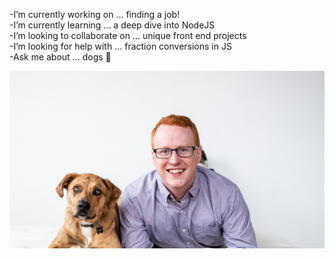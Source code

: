 -I’m currently working on ... finding a job!                                                 
-I’m currently learning ... a deep dive into NodeJS                                                              
-I’m looking to collaborate on ... unique front end projects  
-I’m looking for help with ... fraction conversions in JS  
-Ask me about ... dogs :dog:

![profile photo](https://github.com/tobyjorris/tobyjorris/blob/master/photo-test.jpg?raw=true)
